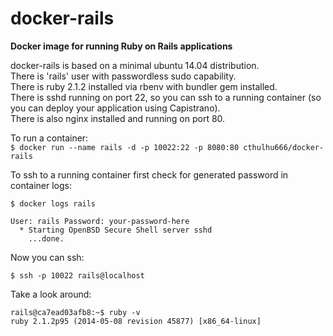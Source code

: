 docker-rails
============

__Docker image for running Ruby on Rails applications__

docker-rails is based on a minimal ubuntu 14.04 distribution.  
There is 'rails' user with passwordless sudo capability.  
There is ruby 2.1.2 installed via rbenv with bundler gem installed.  
There is sshd running on port 22, so you can ssh to a running container (so you can deploy your application using Capistrano).  
There is also nginx installed and running on port 80.  

To run a container:  
`$ docker run --name rails -d -p 10022:22 -p 8080:80 cthulhu666/docker-rails`

To ssh to a running container first check for generated password in container logs:  

    $ docker logs rails
  
    User: rails Password: your-password-here
      * Starting OpenBSD Secure Shell server sshd
        ...done.

Now you can ssh:

    $ ssh -p 10022 rails@localhost
    
Take a look around:

    rails@ca7ead03afb8:~$ ruby -v
    ruby 2.1.2p95 (2014-05-08 revision 45877) [x86_64-linux]

    
